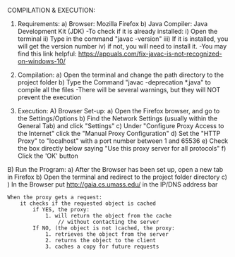 COMPILATION & EXECUTION:

1) Requirements:
  a) Browser: Mozilla Firefox
  b) Java Compiler: Java Development Kit (JDK)
    -To check if it is already installed:
      i) Open the terminal
      ii) Type in the command "javac -version"
      iii) If it is installed, you will get the version number
      iv) if not, you will need to install it.
        -You may find this link helpful: https://appuals.com/fix-javac-is-not-recognized-on-windows-10/

2) Compilation:
  a) Open the terminal and change the path directory to the project folder
  b) Type the Command "javac -deprecation *.java" to compile all the files
    -There will be several warnings, but they will NOT prevent the execution

3) Execution:
  A) Browser Set-up:
    a) Open the Firefox browser, and go to the Settings/Options
    b) Find the Network Settings (usually within the General Tab) and click "Settings"
    c) Under "Configure Proxy Access to the Internet" click the "Manual Proxy Configuration"
    d) Set the "HTTP Proxy" to "localhost" with a port number between 1 and 65536
    e) Check the box directly below saying "Use this proxy server for all protocols"
    f) Click the 'OK' button
  
  B) Run the Program:
    a) After the Browser has been set up, open a new tab in Firefox
    b) Open the terminal and redirect to the project folder directory
    c) 
	) In the Browser put http://gaia.cs.umass.edu/ in the IP/DNS address bar

    When the proxy gets a request:
    	it checks if the requested object is cached
    		if YES, the proxy: 
    			1. will return the object from the cache
    				// without contacting the server
    		If NO, (the object is not )cached, the proxy:
    			1. retrieves the object from the server
    			2. returns the object to the client
    			3. caches a copy for future requests